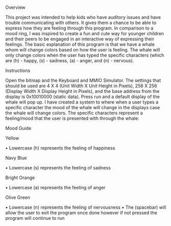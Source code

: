 Overview

This project was intended to help kids who have auditory issues and have trouble communicating with others. It gives them a chance to be able to express how they are feeling through this program. In comparison to a mood ring, I was inspired to create a fun and cute way for younger children and their peers to be engaged in an interactive way of expressing their feelings. The basic explanation of this program is that we have a whale whom will change colors based on how the user is feeling. The whale will only change colors when the user has typed the specific characters (which are (h) - happy, (s) - sadness, (a) - anger, and (n) - nervous).

Instructions 

Open the bitmap and the Keyboard and MMIO Simulator. The settings that should be used are 4 X 4 (Unit Width X Unit Height in Pixels), 256 X 256 (Display Width X Display Height in Pixels), and the base address from the display is 0x10010000 (static data). Press run and a default display of the whale will pop up. I have created a system to where when a user types a specific character the mood of the whale will change in the displays case the whale will change colors. The specific characters represent a feeling/mood that the user is presented with through the whale:

Mood Guide 

Yellow

• Lowercase (h) represents the feeling of happiness 

Navy Blue

• Lowercase (s) represents the feeling of sadness 

Bright Orange

• Lowercase (a) represents the feeling of anger 

Olive Green

• Lowercase (n) represents the feeling of nervousness
• The (spacebar) will allow the user to exit the program once done however if not
pressed the program will continue to run

